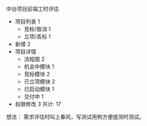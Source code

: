 中台项目前端工时评估
  - 项目列表 1
    - 竞标/取消 1
    - 立项/丢标 1
  - 新增 2
  - 项目详情
    - 流程图 2
    - 机会中模块 1
    - 竞标模块 2
    - 已立项模块 2
    - 已启动模块 1
    - 交付中 1
  - 权限修改 3
  共计: 17


  想法： 需求评估时叫上春风，写测试用例方便提测时测试。